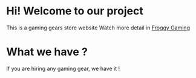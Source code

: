 # Hi! Welcome to our project

This is a gaming gears store website
Watch more detail in [Froggy Gaming](https://baby-frog.github.io/froggy-gaming/)

# What we have ?

If you are hiring any gaming gear, we have it !
